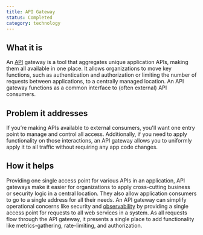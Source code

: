 ```yaml
---
title: API Gateway
status: Completed
category: technology
---
```


## What it is
An [API](/application_programming_interface/) gateway is a tool that aggregates unique application APIs, making them all available in one place. It allows organizations to move key functions, such as authentication and authorization or limiting the number of requests between applications, to a centrally managed location. An API gateway functions as a common interface to (often external) API consumers. 

## Problem it addresses
If you’re making APIs available to external consumers, you'll want one entry point to manage and control all access. Additionally, if you need to apply functionality on those interactions, an API gateway allows you to uniformly apply it to all traffic without requiring any app code changes.

## How it helps
Providing one single access point for various APIs in an application, API gateways make it easier for organizations to apply cross-cutting business or security logic in a central location. They also allow application consumers to go to a single address for all their needs. An API gateway can simplify operational concerns like security and [observability](/observability/) by providing a single access point for requests to all web services in a system. As all requests flow through the API gateway, it presents a single place to add functionality like metrics-gathering, rate-limiting, and authorization.



